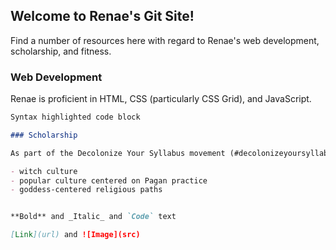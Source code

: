## Welcome to Renae's Git Site!

Find a number of resources here with regard to Renae's web development, scholarship, and fitness.  

### Web Development

Renae is proficient in HTML, CSS (particularly CSS Grid), and JavaScript.  

```markdown
Syntax highlighted code block

### Scholarship

As part of the Decolonize Your Syllabus movement (#decolonizeyoursyllabus), Renae's academic interests center on writers of color from across the American Hemisphere.  Her scholarly interests also delve into occult practices and worldviews, such as: 

- witch culture 
- popular culture centered on Pagan practice
- goddess-centered religious paths 


**Bold** and _Italic_ and `Code` text 

[Link](url) and ![Image](src)
```

